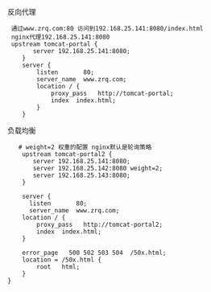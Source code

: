 反向代理

```
 通过www.zrq.com:80 访问到192.168.25.141:8080/index.html
 nginx代理192.168.25.141:8080
 upstream tomcat-portal {
	   server 192.168.25.141:8080;
    }
    server {
        listen       80;
        server_name  www.zrq.com;   
        location / {
            proxy_pass   http://tomcat-portal;
            index  index.html;
        }
    }
```

负载均衡
 

       # weight=2 权重的配置 nginx默认是轮询策略 
        upstream tomcat-portal2 {
    	   server 192.168.25.141:8080;
    	   server 192.168.25.142:8080 weight=2;
    	   server 192.168.25.143:8080;
        }
        
        server {
          listen       80;
          server_name  www.zrq.com;
        location / {
            proxy_pass   http://tomcat-portal2;
            index  index.html;
        }
        
        error_page   500 502 503 504  /50x.html;
        location = /50x.html {
            root   html;
        }
    }
